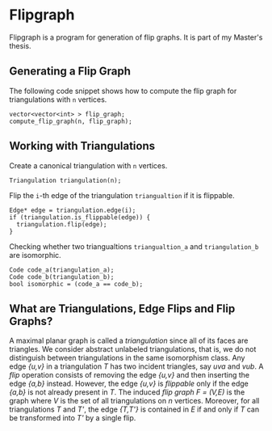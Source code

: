 # Flipgraph

Flipgraph is a program for generation of flip graphs. It is part of my Master's thesis.

## Generating a Flip Graph

The following code snippet shows how to compute the flip graph for triangulations with `n` vertices.

```
vector<vector<int> > flip_graph;
compute_flip_graph(n, flip_graph);
```

## Working with Triangulations

Create a canonical triangulation with `n` vertices.
```
Triangulation triangulation(n);
```

Flip the `i`-th edge of the triangulation `triangualtion` if it is flippable.
```
Edge* edge = triangulation.edge(i);
if (triangulation.is_flippable(edge)) {
  triangulation.flip(edge);
}
```

Checking whether two triangualtions `triangualtion_a` and `triangulation_b` are isomorphic.
```
Code code_a(triangulation_a);
Code code_b(triangulation_b);
bool isomorphic = (code_a == code_b);
```

## What are Triangulations, Edge Flips and Flip Graphs?

A maximal planar graph is called a *triangulation* since all of its faces are triangles.
We consider abstract unlabeled triangulations, that is, we do not distinguish between triangulations in the same isomorphism class.
Any edge *{u,v}* in a triangulation *T* has two incident triangles, say *uva* and *vub*.
A *flip* operation consists of removing the edge *{u,v}* and then inserting the edge *{a,b}* instead.
However, the edge *{u,v}* is *flippable* only if the edge *{a,b}* is not already present in *T*.
The induced *flip graph* *F = (V,E)* is the graph where *V* is the set of all triangulations on *n* vertices.
Moreover, for all triangulations *T* and *T'*, the edge *{T,T'}* is contained in *E* if and only if *T* can be transformed into *T'* by a single flip.
